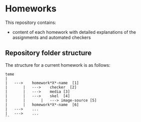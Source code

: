 # Homeworks

This repository contains:

 * content of each homework with detailed explanations of the assignments and automated checkers

## Repository folder structure

The structure for a current homework is as follows:
```
teme
|
|	--->	homework*X*-name  [1]
|		|	--->	checker  [2]
|		|	--->	media [3]
|		|	--->	skel  [4]
|		|		|	---> image-source [5]
|		|	homework*X*-name  [6]
|	--->	...
|	--->	...
``


